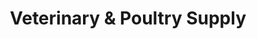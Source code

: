 ---
title: "Veterinary & Poultry Supply"
url: /huntingburg/veterinary-and-poultry-supply/
shop: pet
---